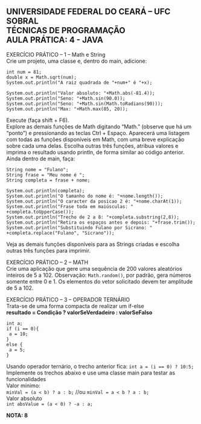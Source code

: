 <h2> UNIVERSIDADE FEDERAL DO CEARÁ – UFC SOBRAL<br>
TÉCNICAS DE PROGRAMAÇÃO <br>
AULA PRÁTICA: 4 - JAVA </h2>

EXERCÍCIO PRÁTICO – 1 – Math e String <br>
Crie um projeto, uma classe e, dentro do main, adicione:
```
int num = 81;
double x = Math.sqrt(num);
System.out.println("A raiz quadrada de "+num+" é "+x);
 
System.out.println("Valor absoluto: "+Math.abs(-81.4));
System.out.println("Seno: "+Math.sin(90.0));
System.out.println("Seno: "+Math.sin(Math.toRadians(90)));
System.out.println("Max: "+Math.max(85, 20));
```
Execute (faça shift + F6). <br>
Explore as demais funções de Math digitando “Math.” (observe que há um “ponto”) e
pressionando as teclas Ctrl + Espaço. Aparecerá uma listagem com todas as funções
disponíveis em Math, com uma breve explicação sobre cada uma delas. Escolha outras três
funções, atribua valores e imprima o resultado usando println, de forma similar ao código
anterior.<br>
Ainda dentro de main, faça:
```
String nome = "Fulano";
String frase = "Meu nome é ";
String completa = frase + nome;
 
System.out.println(completa);
System.out.println("O tamanho do nome é: "+nome.length());
System.out.println("O caracter da posicao 2 é: "+nome.charAt(1));
System.out.println("Frase toda em maiúsculas: " +completa.toUpperCase());
System.out.println("Trecho de 2 a 8: "+completa.substring(2,8));
System.out.println("Retira os espaços antes e depois: "+frase.trim());
System.out.println("Substituindo Fulano por Sicrano: "
+completa.replace("Fulano", "Sicrano"));
```
 
Veja as demais funções disponíveis para as Strings criadas e escolha outras três funções para
imprimir.

EXERCÍCIO PRÁTICO – 2 – MATH <br>
Crie uma aplicação que gere uma sequência de 200 valores aleatórios inteiros de 5 a 102.
Observação: ```Math.random()```, por padrão, gera números somente entre 0 e 1. Os elementos do
vetor solicitado devem ter amplitude de 5 a 102.

EXERCÍCIO PRÁTICO – 3 – OPERADOR TERNÁRIO<br>
Trata-se de uma forma compacta de realizar um if-else<br>
<strong>resultado = Condição ? valorSeVerdadeiro : valorSeFalso</strong>
```
int a;
if (i == 0){
 a = 10;
}
else {
 a = 5;
}
```
Usando operador ternário, o trecho anterior fica:
```int a = (i == 0) ? 10:5;``` <br>
Implemente os trechos abaixo e use uma classe main para testar as funcionalidades<br>
Valor mínimo:<br>
```minVal = (a < b) ? a : b;```
//ou
```minVal = a < b ? a : b;``` <br>
Valor absoluto<br>
```int absValue = (a < 0) ? -a : a;```

<strong>NOTA: 8 </strong>
